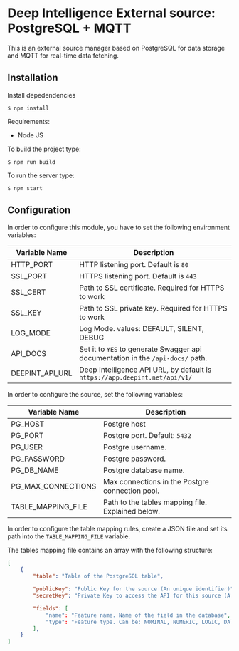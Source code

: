 # Deep Intelligence External source: PostgreSQL + MQTT

This is an external source manager based on PostgreSQL for data storage and MQTT for real-time data fetching.

## Installation

Install depedendencies

```
$ npm install
```

Requirements:

 - Node JS

To build the project type:

```
$ npm run build
```

To run the server type:

```
$ npm start
```

## Configuration

In order to configure this module, you have to set the following environment variables:

| Variable Name | Description |
|---|---|
| HTTP_PORT | HTTP listening port. Default is `80` |
| SSL_PORT | HTTPS listening port. Default is `443` |
| SSL_CERT | Path to SSL certificate. Required for HTTPS to work |
| SSL_KEY | Path to SSL private key. Required for HTTPS to work |
| LOG_MODE | Log Mode. values: DEFAULT, SILENT, DEBUG |
| API_DOCS | Set it to `YES` to generate Swagger api documentation in the `/api-docs/` path. |
| DEEPINT_API_URL | Deep Intelligence API URL, by default is `https://app.deepint.net/api/v1/` |

In order to configure the source, set the following variables:

| Variable Name | Description |
|---|---|
| PG_HOST | Postgre host |
| PG_PORT | Postgre port. Default: `5432` |
| PG_USER | Postgre username. |
| PG_PASSWORD | Postgre password. |
| PG_DB_NAME | Postgre database name. |
| PG_MAX_CONNECTIONS | Max connections in the Postgre connection pool. |
| TABLE_MAPPING_FILE | Path to the tables mapping file. Explained below. |

In order to configure the table mapping rules, create a JSON file and set its path into the `TABLE_MAPPING_FILE` variable.

The tables mapping file contains an array with the following structure:

```json
[
    {
        "table": "Table of the PostgreSQL table",

        "publicKey": "Public Key for the source (An unique identifier)",
        "secretKey": "Private Key to access the API for this source (A random string)",

        "fields": [
            "name": "Feature name. Name of the field in the database",
            "type": "Feature type. Can be: NOMINAL, NUMERIC, LOGIC, DATE or TEXT"
        ],
    }
]
```

